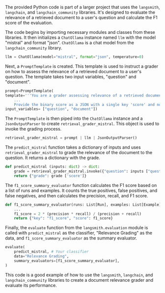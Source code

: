 The provided Python code is part of a larger project that uses the `langsmith`, `langchain`, and `langchain_community` libraries. It's designed to evaluate the relevance of a retrieved document to a user's question and calculate the F1 score of the evaluation.

The code begins by importing necessary modules and classes from these libraries. It then initializes a `ChatOllama` instance named `llm` with the model "mistral" and format "json". `ChatOllama` is a chat model from the `langchain_community` library.

```python
llm = ChatOllama(model="mistral", format="json", temperature=0)
```

Next, a `PromptTemplate` is created. This template is used to instruct a grader on how to assess the relevance of a retrieved document to a user's question. The template takes two input variables, "question" and "document".

```python
prompt=PromptTemplate(
template='''You are a grader assessing relevance of a retrieved document to a user question. \n
    ...
    Provide the binary score as a JSON with a single key 'score' and no premable or explaination.''',
input_variables= ["question", "document"])
```

The `PromptTemplate` is then piped into the `ChatOllama` instance and a `JsonOutputParser` to create `retrieval_grader_mistral`. This object is used to invoke the grading process.

```python
retrieval_grader_mistral = prompt | llm | JsonOutputParser()
```

The `predict_mistral` function takes a dictionary of inputs and uses `retrieval_grader_mistral` to grade the relevance of the document to the question. It returns a dictionary with the grade.

```python
def predict_mistral (inputs: dict) -> dict:
    grade = retrieval_grader_mistral.invoke({"question": inputs ["question"], "document": inputs ["doc_txt"]})
    return {"grade": grade ['score']}
```

The `f1_score_summary_evaluator` function calculates the F1 score based on a list of runs and examples. It counts the true positives, false positives, and false negatives, and then calculates the precision, recall, and F1 score.

```python
def f1_score_summary_evaluator(runs: List[Run], examples: List[Example]) -> dict:
    ...
    f1_score = 2 * (precision * recall) / (precision + recall)
    return {"key": "f1_score", "score": f1_score}
```

Finally, the `evaluate` function from the `langsmith.evaluation` module is called with `predict_mistral` as the classifier, "Relevance Grading" as the data, and `f1_score_summary_evaluator` as the summary evaluator.

```python
evaluate(
    predict_mistral, # Your classifier
    data="Relevance Grading",
    summary_evaluators=[f1_score_summary_evaluator],
)
```

This code is a good example of how to use the `langsmith`, `langchain`, and `langchain_community` libraries to create a document relevance grader and evaluate its performance.